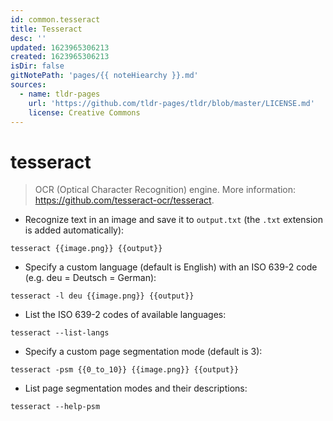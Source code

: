 ```yaml
---
id: common.tesseract
title: Tesseract
desc: ''
updated: 1623965306213
created: 1623965306213
isDir: false
gitNotePath: 'pages/{{ noteHiearchy }}.md'
sources:
  - name: tldr-pages
    url: 'https://github.com/tldr-pages/tldr/blob/master/LICENSE.md'
    license: Creative Commons
---
```

# tesseract

> OCR (Optical Character Recognition) engine.
> More information: <https://github.com/tesseract-ocr/tesseract>.

- Recognize text in an image and save it to `output.txt` (the `.txt` extension is added automatically):

`tesseract {{image.png}} {{output}}`

- Specify a custom language (default is English) with an ISO 639-2 code (e.g. deu = Deutsch = German):

`tesseract -l deu {{image.png}} {{output}}`

- List the ISO 639-2 codes of available languages:

`tesseract --list-langs`

- Specify a custom page segmentation mode (default is 3):

`tesseract -psm {{0_to_10}} {{image.png}} {{output}}`

- List page segmentation modes and their descriptions:

`tesseract --help-psm`

